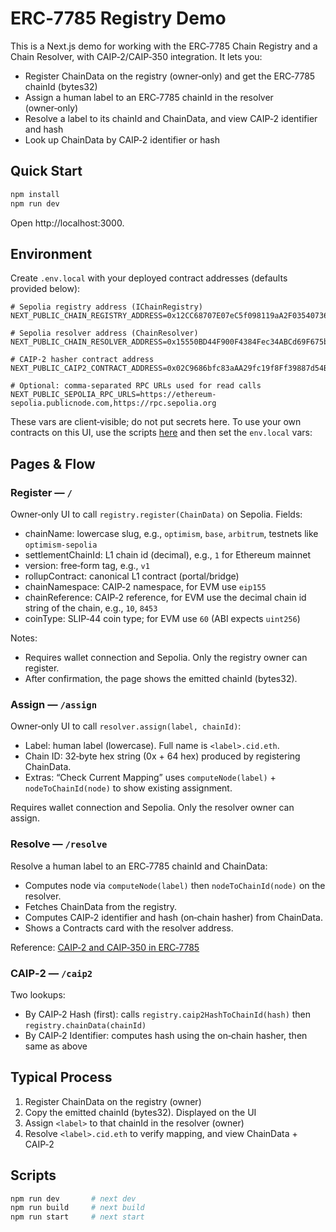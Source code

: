 # ERC‑7785 Registry Demo

This is a Next.js demo for working with the ERC‑7785 Chain Registry and a Chain Resolver, with CAIP‑2/CAIP‑350 integration. It lets you:

- Register ChainData on the registry (owner‑only) and get the ERC‑7785 chainId (bytes32)
- Assign a human label to an ERC‑7785 chainId in the resolver (owner‑only)
- Resolve a label to its chainId and ChainData, and view CAIP‑2 identifier and hash
- Look up ChainData by CAIP‑2 identifier or hash

## Quick Start

```bash
npm install
npm run dev
```

Open http://localhost:3000.

## Environment

Create `.env.local` with your deployed contract addresses (defaults provided below):

```
# Sepolia registry address (IChainRegistry)
NEXT_PUBLIC_CHAIN_REGISTRY_ADDRESS=0x12CC68707E07eC5f098119aA2F035407364F3dab

# Sepolia resolver address (ChainResolver)
NEXT_PUBLIC_CHAIN_RESOLVER_ADDRESS=0x15550BD44F900F4384Fec34ABCd69F675b8ED8C5

# CAIP‑2 hasher contract address
NEXT_PUBLIC_CAIP2_CONTRACT_ADDRESS=0x02C9686bfc83aAA29fc19f8Ff39887d54B4Ef57a

# Optional: comma‑separated RPC URLs used for read calls
NEXT_PUBLIC_SEPOLIA_RPC_URLS=https://ethereum-sepolia.publicnode.com,https://rpc.sepolia.org
```

These vars are client‑visible; do not put secrets here. To use your own contracts on this UI, use the scripts [here](https://github.com/unruggable-labs/erc-7785-registry/tree/57e9aa2fab7f2c9b5efbb27ad3f56b61f68fa2e3/deploy) and then set the `env.local` vars:


## Pages & Flow

### Register — `/`

Owner‑only UI to call `registry.register(ChainData)` on Sepolia. Fields:

- chainName: lowercase slug, e.g., `optimism`, `base`, `arbitrum`, testnets like `optimism-sepolia`
- settlementChainId: L1 chain id (decimal), e.g., `1` for Ethereum mainnet
- version: free‑form tag, e.g., `v1`
- rollupContract: canonical L1 contract (portal/bridge)
- chainNamespace: CAIP‑2 namespace, for EVM use `eip155`
- chainReference: CAIP‑2 reference, for EVM use the decimal chain id string of the chain, e.g., `10`, `8453`
- coinType: SLIP‑44 coin type; for EVM use `60` (ABI expects `uint256`)

Notes:
- Requires wallet connection and Sepolia. Only the registry owner can register.
- After confirmation, the page shows the emitted chainId (bytes32).

### Assign — `/assign`

Owner‑only UI to call `resolver.assign(label, chainId)`:

- Label: human label (lowercase). Full name is `<label>.cid.eth`.
- Chain ID: 32‑byte hex string (0x + 64 hex) produced by registering ChainData.
- Extras: “Check Current Mapping” uses `computeNode(label)` + `nodeToChainId(node)` to show existing assignment.

Requires wallet connection and Sepolia. Only the resolver owner can assign.

### Resolve — `/resolve`

Resolve a human label to an ERC‑7785 chainId and ChainData:

- Computes node via `computeNode(label)` then `nodeToChainId(node)` on the resolver.
- Fetches ChainData from the registry.
- Computes CAIP‑2 identifier and hash (on‑chain hasher) from ChainData.
- Shows a Contracts card with the resolver address.

Reference: [CAIP‑2 and CAIP‑350 in ERC‑7785](https://github.com/unruggable-labs/ERCs/blob/61e0dac92e644b4be246b81b3097565a1ba3bc6c/ERCS/erc-7785.md#caip-2-and-caip-350-integration-in-erc-7785-chain-identifier)

### CAIP‑2 — `/caip2`

Two lookups:

- By CAIP‑2 Hash (first): calls `registry.caip2HashToChainId(hash)` then `registry.chainData(chainId)`
- By CAIP‑2 Identifier: computes hash using the on‑chain hasher, then same as above

## Typical Process

1) Register ChainData on the registry (owner)
2) Copy the emitted chainId (bytes32). Displayed on the UI
3) Assign `<label>` to that chainId in the resolver (owner)
4) Resolve `<label>.cid.eth` to verify mapping, and view ChainData + CAIP‑2

## Scripts

```bash
npm run dev       # next dev
npm run build     # next build
npm run start     # next start
```
